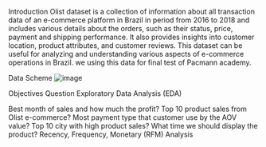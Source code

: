 Introduction
Olist dataset is a collection of information about all transaction data of an e-commerce platform in Brazil in period from 2016 to 2018 and includes various details about the orders, such as their status, price, payment and shipping performance. It also provides insights into customer location, product attributes, and customer reviews. This dataset can be useful for analyzing and understanding various aspects of e-commerce operations in Brazil. we using this data for final test of Pacmann academy. 

Data Scheme
![image](https://github.com/fadilc/data-wrangling/assets/118906826/7713611e-d12f-42a0-8850-9947f6f7623e)


Objectives Question
Exploratory Data Analysis (EDA)

Best month of sales and how much the profit?
Top 10 product sales from Olist e-commerce?
Most payment type that customer use by the AOV value?
Top 10 city with high product sales?
What time we should display the product?
Recency, Frequency, Monetary (RFM) Analysis



